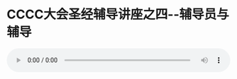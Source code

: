 # CCCC大会圣经辅导讲座之四--辅导员与辅导

<audio style="width: 100%;" preload="false" controls controlslist="nodownload"><source src="//cdn.simai.ml/audio/mp3/old/12175.mp3" type="audio/mpeg">Your browser does not support the audio element.</audio>


